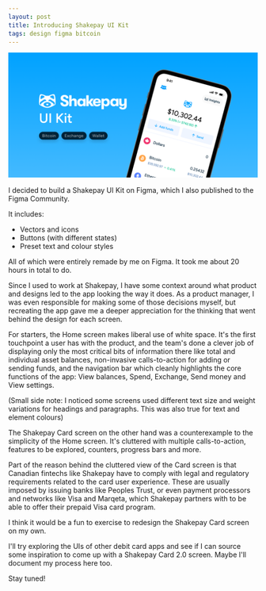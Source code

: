 ```yaml
---
layout: post
title: Introducing Shakepay UI Kit
tags: design figma bitcoin
---
```


![shakepay-ui-kit](/assets/cover.png)

I decided to build a Shakepay UI Kit on Figma, which I also published to the Figma Community.

It includes:
- Vectors and icons
- Buttons (with different states)
- Preset text and colour styles

All of which were entirely remade by me on Figma. It took me about 20 hours in total to do.

Since I used to work at Shakepay, I have some context around what product and designs led to the app looking the way it does. As a product manager, I was even responsible for making some of those decisions myself, but recreating the app gave me a deeper appreciation for the thinking that went behind the design for each screen.

For starters, the Home screen makes liberal use of white space. It's the first touchpoint a user has with the product, and the team's done a clever job of displaying only the most critical bits of information there like total and individual asset balances, non-invasive calls-to-action for adding or sending funds, and the navigation bar which cleanly highlights the core functions of the app: View balances, Spend, Exchange, Send money and View settings.

(Small side note: I noticed some screens used different text size and weight variations for headings and paragraphs. This was also true for text and element colours)

The Shakepay Card screen on the other hand was a counterexample to the simplicity of the Home screen. It's cluttered with multiple calls-to-action, features to be explored, counters, progress bars and more.

Part of the reason behind the cluttered view of the Card screen is that Canadian fintechs like Shakepay have to comply with legal and regulatory requirements related to the card user experience. These are usually imposed by issuing banks like Peoples Trust, or even payment processors and networks like Visa and Marqeta, which Shakepay partners with to be able to offer their prepaid Visa card program.

I think it would be a fun to exercise to redesign the Shakepay Card screen on my own.

I'll try exploring the UIs of other debit card apps and see if I can source some inspiration to come up with a Shakepay Card 2.0 screen. Maybe I'll document my process here too.

Stay tuned!
